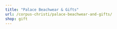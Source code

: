 ```yaml
---
title: "Palace Beachwear & Gifts"
url: /corpus-christi/palace-beachwear-and-gifts/
shop: gift
---
```

